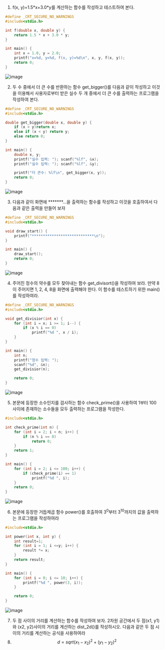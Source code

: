 1. f(x, y)=1.5\*x+3.0\*y를 계산하는 함수를 작성하고 테스트하여 본다.

```c
#define _CRT_SECURE_NO_WARNINGS
#include<stdio.h>

int f(double x, double y) {
	return 1.5 * x + 3.0 * y;
}

int main() {
	int x = 1.0, y = 2.0;
	printf("x=%d, y=%d, f(x, y)=%d\n", x, y, f(x, y));
	return 0;
}
```
![image](https://github.com/user-attachments/assets/dcf86d22-718e-488e-8b0b-58d18e6b21e7)


2. 두 수 중에서 더 큰 수를 반환하는 함수 get_bigger()를 다음과 같이 작성하고 이것을 이용해서 사용자로부터 받은 실수 두 개 중에서 더 큰 수를 출력하는 프로그램을 작성하여 본다.

```c
#define _CRT_SECURE_NO_WARNINGS
#include<stdio.h>

double get_bigger(double x, double y) {
	if (x > y)return x;
	else if (x < y) return y;
	else return 0;
}

int main() {
	double x, y;
	printf("실수 입력: "); scanf("%lf", &x);
	printf("실수 입력: "); scanf("%lf", &y);

	printf("더 큰수: %lf\n", get_bigger(x, y));
	return 0;
}
```
![image](https://github.com/user-attachments/assets/db706269-9d1e-4a6e-941b-6b22841a6970)


3. 다음과 같이 화면에 \*\*\*\*\*\*\*...을 출력하는 함수를 작성하고 이것을 호출하여서 다음과 같은 출력을 만들어 보자

```c
#define _CRT_SECURE_NO_WARNINGS
#include<stdio.h>

void draw_start() {
	printf("****************************\n");
}

int main() {
	draw_start();
	return 0;
}
```
![image](https://github.com/user-attachments/assets/27faba6d-04f6-45fc-9714-57f7a89804c4)


4. 주어진 정수의 약수를 모두 찾아내는 함수 get_divisort()을 작성하여 보라. 만약 8이 주어지면 1, 2, 4, 8을 화면에 출력해야 한다. 이 함수를 테스트하기 위한 main()를 작성하여라.
```c
#define _CRT_SECURE_NO_WARNINGS
#include<stdio.h>

void get_divisior(int x) {
	for (int i = x; i >= 1; i--) {
		if (x % i == 0)
			printf("%d ", x / i);
	}
}

int main() {
	int n;
	printf("정수 입력: ");
	scanf("%d", &n);
	get_divisior(n);

	return 0;
}
```
![image](https://github.com/user-attachments/assets/2be96c08-2df7-4f9c-baa7-ce64e7b68792)


5. 본문에 등장한 소수인지를 검사하는 함수 check_prime()을 사용하여 1부터 100 사이에 존재하는 소수들을 모두 출력하는 프로그램을 작성한다.
```c
#include<stdio.h>

int check_prime(int n) {
	for (int i = 2; i < n; i++) {
		if (n % i == 0)
			return 0;
	}
	return 1;
}

int main() {
	for (int i = 2; i <= 100; i++) {
		if (check_prime(i) == 1)
			printf("%d ", i);
	}
	return 0;
}
```
![image](https://github.com/user-attachments/assets/f671672b-fb19-4c9d-94a0-43ab40659d32)


6. 본문에 등장한 거듭제곱 함수 power()를 호출하여 $3^0$부터 $3^10$까지의 값을 출력하는 프로그램을 작성하여라

```c
#include<stdio.h>

int power(int x, int y) {
	int result=1;
	for (int i = 1; i <=y; i++) {
		result *= x;
	}
	return result;
}

int main() {
	for (int i = 0; i <= 10; i++) {
		printf("%d ", power(3, i));
	}

	return 0;
}
```
![image](https://github.com/user-attachments/assets/4f9fe1a5-2d84-4903-bf13-4e675fa07c0b)


7. 두 점 사이의 거리를 계산하는 함수를 작성하여 보자. 2차원 공간에서 두 점(x1, y1)와 (x2, y2)사이의 거리를 계산하는 dist_2d()를 작성하시오. 다음과 같은 두 점 시이의 거리를 계산하는 공식을 사용하여라
8. $$d=sqrt{(x_1-x_2)^2+(y_1-y_2)^2}$$
